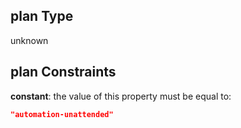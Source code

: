 ## plan Type

unknown

## plan Constraints

**constant**: the value of this property must be equal to:

```json
"automation-unattended"
```

